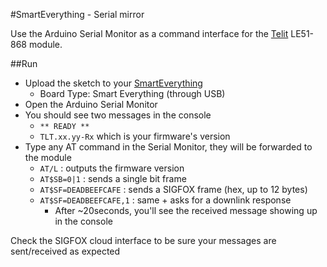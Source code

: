 #SmartEverything  - Serial mirror

Use the Arduino Serial Monitor as a command interface for the [Telit](http://www.telit.com/products/product-service-selector/product-service-selector/show/product/le51-868-s/) LE51-868 module.

##Run

* Upload the sketch to your [SmartEverything](http://smarteverything.it)
	* Board Type: Smart Everything (through USB)
* Open the Arduino Serial Monitor
* You should see two messages in the console
	* `** READY **` 
	* ``TLT.xx.yy-Rx`` which is your firmware's version
* Type any AT command in the Serial Monitor, they will be forwarded to the module
	* `AT/L` : outputs the firmware version
	* `AT$SB=0|1` : sends a single bit frame
	* `AT$SF=DEADBEEFCAFE` : sends a SIGFOX frame (hex, up to 12 bytes)
	* `AT$SF=DEADBEEFCAFE,1` : same + asks for a downlink response
		* After ~20seconds, you'll see the received message showing up in the console
		
		
Check the SIGFOX cloud interface to be sure your messages are sent/received as expected